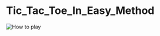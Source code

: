 # Tic_Tac_Toe_In_Easy_Method

![How to play](https://github.com/R-emon/Tic_Tac_Toe_In_Easy_Method/blob/master/Tic_Tac_Toe_Easy_Method/tutorial.gif)
